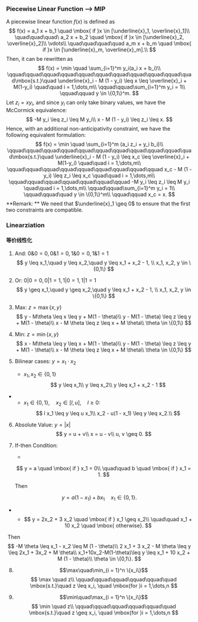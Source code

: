 ### Piecewise Linear Function --> MIP

A piecewise linear function $f(x)$ is defined as
$$
f(x) = a_1 x + b_1 \quad \mbox{ if }x \in [\underline{x}_1, \overline{x}_1]\\
\quad\quad\quad\ a_2 x + b_2 \quad \mbox{ if }x \in [\underline{x}_2, \overline{x}_2]\\
\vdots\\
\quad\quad\quad\quad a_m x + b_m \quad \mbox{ if }x \in [\underline{x}_m, \overline{x}_m].\\
$$
Then, it can be rewritten as 
$$
f(x) = \min \quad \sum_{i=1}^m y_i(a_i x + b_i)\\
\qquad\qquad\qquad\qquad\qquad\qquad\qquad\qquad\qquad\qquad\quad\mbox{s.t.}\quad \underline{x}_i - M (1 - y_i) \leq x \leq \overline{x}_i + M(1-y_i) \quad\quad i = 1,\dots,m\\
\qquad\qquad\sum_{i=1}^m y_i = 1\\
\qquad\qquad y \in \{0,1\}^m.
$$
Let $z_i = x y_i$, and since $y_i$ can only take binary values, we have the McCormick equivalence:
$$
-M y_i \leq z_i \leq M y_i\\
x - M (1 - y_i) \leq z_i \leq x.
$$
Hence, with an additional non-anticipativity constraint, we have the following equivalent formulation: 
$$
f(x) = \min \quad \sum_{i=1}^m (a_i z_i + y_i b_i)\\
\qquad\qquad\qquad\qquad\qquad\qquad\qquad\qquad\qquad\qquad\quad\mbox{s.t.}\quad \underline{x}_i - M (1 - y_i) \leq x_c \leq \overline{x}_i + M(1-y_i) \quad\quad i = 1,\dots,m\\
\qquad\qquad\qquad\qquad\qquad\qquad\qquad\qquad\qquad x_c - M (1 - y_i) \leq z_i \leq x_c \quad\quad i = 1,\dots,m\\
\qquad\qquad\qquad\qquad\qquad\qquad\qquad -M y_i \leq z_i \leq M y_i \quad\quad i = 1,\dots,m\\
\qquad\qquad\sum_{i=1}^m y_i = 1\\
\qquad\qquad\quad y \in \{0,1\}^m\\
\qquad\qquad x_c = x.
$$
**Remark: ** We need that  $\underline{x}_1 \geq 0$ to ensure that the first two constraints are compatible.





### Linearziation

#### 等价线性化

1. And: $0 \& 0 = 0, 0 \& 1 = 0, 1 \& 0 = 0, 1 \& 1 = 1$
   $$
   y \leq x_1,\quad y \leq x_2,\quad y \leq x_1 + x_2 - 1, \\
   x_1, x_2, y \in \{0,1\}
   $$
   

2. Or: $0 | 0 = 0, 0 | 1 = 1, 1 | 0 = 1, 1 | 1 = 1$
   $$
   y \geq x_1,\quad y \geq x_2,\quad y \leq x_1 + x_2 - 1, \\
   x_1, x_2, y \in \{0,1\}
   $$
   

3. Max: $z = \max\{x,y\}$
   $$
   y - M\theta \leq x \leq y + M(1 - \theta)\\
   y - M(1 - \theta) \leq z \leq y + M(1 - \theta)\\
   x - M \theta \leq z \leq x + M \theta\\
   \theta \in \{0,1\}
   $$
   

4. Min: $z = \min\{x,y\}$
   $$
   x - M\theta \leq y \leq x + M(1 - \theta)\\
   y - M(1 - \theta) \leq z \leq y + M(1 - \theta)\\
   x - M \theta \leq z \leq x + M \theta\\
   \theta \in \{0,1\}
   $$
   

5. Bilinear cases: $y = x_1 \cdot x_2$

   - $x_1, x_2 \in \{0,1\}$
     $$
     y \leq x_1\\
     y \leq x_2\\
     y \leq x_1 + x_2 - 1
     $$

- - $x_1 \in \{0,1\},\quad x_2 \in [l, u], \quad l \geq 0:$
    $$
    l x_1 \leq y \leq u x_1\\
    x_2 - u(1 - x_1) \leq y \leq x_2.\\
    $$
    

6. Absolute Value: $y = |x|$
   $$
   y = u + v\\
   x = u - v\\
   u, v \geq 0.
   $$



7. If-then Condition: 

   - 

   $$
   y = a \quad \mbox{ if } x_1 = 0\\
   \quad\quad b \quad \mbox{ if } x_1 = 1.
   $$

   Then

$$
y = a(1 - x_1) + bx_1 \quad x_1 \in \{0,1\}.
$$

- - $$
    y = 2x_2 + 3 x_2 \quad \mbox{ if } x_1 \geq x_2\\
    \quad\quad x_1 + 10 x_2 \quad \mbox{ otherwise}.
    $$

​			Then 
$$
-M \theta \leq x_1 - x_2 \leq M (1 - \theta)\\
2 x_1 + 3 x_2 - M \theta \leq y \leq 2x_1 + 3x_2 + M \theta\\
x_1+10x_2-M(1-\theta)\leq y \leq x_1 + 10 x_2 + M (1 - \theta)\\
\theta \in \{0,1\}.
$$

8. $$\max\quad\min_{i = 1}^n \{x_i\}$$
   $$
   \max \quad z\\
   \qquad\qquad\qquad\qquad\qquad\quad \mbox{s.t.}\quad z \leq x_i, \quad \mbox{for }i = 1,\dots,n
   $$
   

9. $$\min\quad\max_{i = 1}^n \{x_i\}$$
   $$
   \min \quad z\\
   \qquad\qquad\qquad\qquad\qquad\quad \mbox{s.t.}\quad z \geq x_i, \quad \mbox{for }i = 1,\dots,n
   $$
   